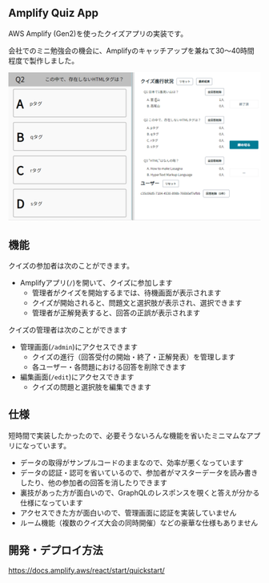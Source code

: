 ## Amplify Quiz App

AWS Amplify (Gen2)を使ったクイズアプリの実装です。

会社でのミニ勉強会の機会に、Amplifyのキャッチアップを兼ねて30～40時間程度で製作しました。

![画面のプレビュー](./doc/screenshot.gif)

## 機能

クイズの参加者は次のことができます。

- Amplifyアプリ(`/`)を開いて、クイズに参加します
    - 管理者がクイズを開始するまでは、待機画面が表示されます
    - クイズが開始されると、問題文と選択肢が表示され、選択できます
    - 管理者が正解発表すると、回答の正誤が表示されます

クイズの管理者は次のことができます

- 管理画面(`/admin`)にアクセスできます
    - クイズの進行（回答受付の開始・終了・正解発表）を管理します
    - 各ユーザー・各問題における回答を削除できます
- 編集画面(`/edit`)にアクセスできます
    - クイズの問題と選択肢を編集できます

## 仕様

短時間で実装したかったので、必要そうないろんな機能を省いたミニマムなアプリになっています。

- データの取得がサンプルコードのままなので、効率が悪くなっています
- データの認証・認可を省いているので、参加者がマスターデータを読み書きしたり、他の参加者の回答を消したりできます
- 裏技があった方が面白いので、GraphQLのレスポンスを覗くと答えが分かる仕様になっています
- アクセスできた方が面白いので、管理画面に認証を実装していません
- ルーム機能（複数のクイズ大会の同時開催）などの豪華な仕様もありません

## 開発・デプロイ方法

https://docs.amplify.aws/react/start/quickstart/
